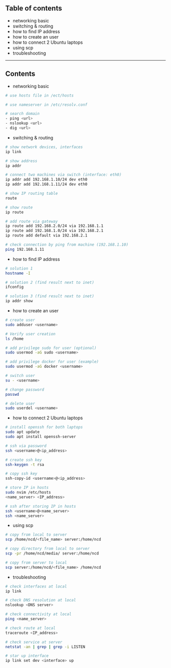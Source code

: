 ## Table of contents
- networking basic
- switching & routing
- how to find IP address
- how to create an user
- how to connect 2 Ubuntu laptops
- using scp
- troubleshooting

----------------------------------------------------------------------
## Contents

- networking basic
```bash
# use hosts file in /ect/hosts

# use nameserver in /etc/resolv.conf 

# search domain
- ping <url>
- nslookup <url>
- dig <url>
```

- switching & routing
```bash
# show network devices, interfaces
ip link

# show address
ip addr

# connect two machines via switch (interface: eth0)
ip addr add 192.168.1.10/24 dev eth0
ip addr add 192.168.1.11/24 dev eth0

# show IP routing table
route

# show route
ip route

# add route via gateway
ip route add 192.168.2.0/24 via 192.168.1.1
ip route add 192.168.1.0/24 via 192.168.2.1
ip route add default via 192.168.2.1

# check connection by ping from machine (192.168.1.10)
ping 192.168.1.11
```

- how to find IP address
```bash
# solution 1
hostname -I

# solution 2 (find result next to inet)
ifconfig

# solution 3 (find result next to inet)
ip addr show
```

- how to create an user
```bash
# create user
sudo adduser <username>

# Verify user creation
ls /home

# add privilege sudo for user (optional)
sudo usermod -aG sudo <username>

# add privilege docker for user (example) 
sudo usermod -aG docker <username>

# switch user
su - <username>

# change password
passwd

# delete user
sudo userdel <username>
```

- how to connect 2 Ubuntu laptops
```bash
# install openssh for both laptops
sudo apt update
sudo apt install openssh-server

# ssh via password
ssh <username>@<ip_address>

# create ssh key
ssh-keygen -t rsa

# copy ssh key
ssh-copy-id <username>@<ip_address>

# store IP in hosts
sudo nvim /etc/hosts
<name_server> <IP_address>

# ssh after storing IP in hosts
ssh <username>@<name_server>
ssh <name_server>
```

- using scp
```bash
# copy from local to server
scp /home/ncd/<file_name> server:/home/ncd

# copy directory from local to server
scp -pr /home/ncd/media/ server:/home/ncd

# copy from server to local
scp server:/home/ncd/<file_name> /home/ncd
```

- troubleshooting
```bash
# check interfaces at local
ip link

# check DNS resolution at local
nslookup <DNS server>

# check connectivity at local
ping <name_server>

# check route at local
traceroute <IP_address>

# check service at server
netstat -an | grep | grep -i LISTEN

# star up interface
ip link set dev <interface> up
```
